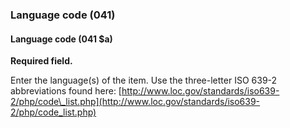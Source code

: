 ### Language code (041)

#### Language code (041 $a)

**Required field.**

Enter the language(s) of the item. Use the three-letter ISO 639-2 abbreviations found
here: [http://www.loc.gov/standards/iso639-2/php/code\_list.php](http://www.loc.gov/standards/iso639-2/php/code_list.php)

